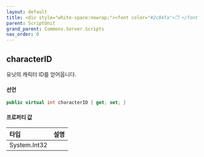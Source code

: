 ```yaml
---
layout: default
title: <div style="white-space:nowrap;"><font color="#2c84fa">❒ </font>characterID</div>
parent: ScriptUnit
grand_parent: Commons.Server.Scripts
nav_order: 0
---
```


<!-- 아래로 편집 -->

## characterID
유닛의 캐릭터 ID를 얻어옵니다.

#### 선언
```cs
public virtual int characterID { get; set; }
```

#### 프로퍼티 값

|타입|설명|
|:-|:-|
|System.Int32|